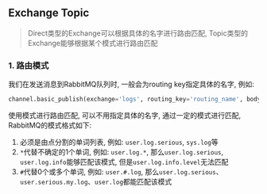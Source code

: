 ## Exchange Topic
> Direct类型的Exchange可以根据具体的名字进行路由匹配, Topic类型的Exchange能够根据某个模式进行路由匹配
### 1. 路由模式
我们在发送消息到RabbitMQ队列时, 一般会为routing key指定具体的名字, 例如:
```python
channel.basic_publish(exchange='logs', routing_key='routing_name', body='message')
```
使用模式进行路由匹配, 可以不用指定具体的名字, 通过一定的模式进行匹配, RabbitMQ的模式格式如下:
1. 必须是由点分割的单词列表, 例如: `user.log.serious`, `sys.log`等
2. `*`代替不确定的1个单词, 例如: `user.log.*`, 那么`user.log.serious`, `user.log.info`能够匹配该模式, 但是`user.log.info.level`无法匹配
3. `#`代替0个或多个单词, 例如: `user.#.log`, 那么`user.log.serious`、`user.serious.my.log`、`user.log`都能匹配该模式